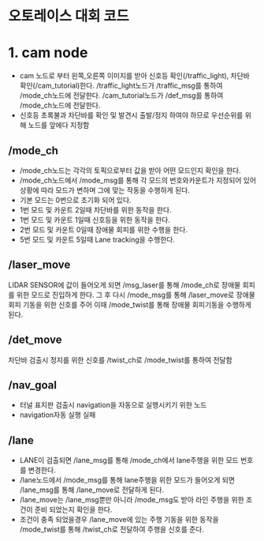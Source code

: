 # 오토레이스 대회 코드
# 1. cam node
- cam 노드로 부터 왼쪽,오른쪽 이미지를 받아 신호등 확인(/traffic_light), 차단바 확인(/cam_tutorial)한다. /traffic_light노드가 /traffic_msg를 통하여 /mode_ch노드에 전달한다. /cam_tutorial노드가 /def_msg를 통하여 /mode_ch노드에 전달한다.
- 신호등 초록불과 차단바를 확인 및 발견시 출발/정지 하여야 하므로 우선순위를 위해 노드를 앞에다 지정함

## /mode_ch
- /mode_ch노드는 각각의 토픽으로부터 값을 받아 어떤 모드인지 확인을 한다.
- /mode_ch노드에서 /mode_msg를 통해 각 모드의 번호와카운트가 지정되어 있어 상황에 따라 모드가 변하며 그에 맞는 작동을 수행하게 된다.
- 기본 모드는 0번으로 초기화 되어 있다.
- 1번 모드 및 카운트 2일때 차단바를 위한 동작을 한다.
- 1번 모드 및 카운트 1일때 신호등을 위한 동작을 한다.
- 2번 모드 및 카운트 0일때 장애물 회피를 위한 수행을 한다.
- 5번 모드 및 카운트 5일때 Lane tracking을 수행한다.
## /laser_move
 LIDAR SENSOR에 값이 들어오게 되면 /msg_laser를 통해 /mode_ch로 장애물 회피를 위한 모드로 진입하게 한다.
 그 후 다시 /mode_msg를 통해 /laser_move로 장애물 회피 기동을 위한 신호를 주어 이때 /mode_twist를 통해 장애물 회피기동을 수행하게 된다.
## /det_move
 차단바 검출시 정지를 위한 신호를 /twist_ch로 /mode_twist를 통하여 전달함
## /nav_goal
- 터널 표지판 검출시 navigation을 자동으로 실행시키기 위한 노드
- navigation자동 실행 실패

## /lane
- LANE이 검출되면 /lane_msg를 통해 /mode_ch에서 lane주행을 위한 모드 번호를 변경한다.
- /lane노드에서 /mode_msg를 통해 lane주행을 위한 모드가 들어오게 되면 /lane_msg를 통해 /lane_move로 전달하게 된다.
- /lane_move는 /lane_msg뿐만 아니라 /mode_msg도 받아 라인 주행을 위한 조건이 준비 되었는지 확인을 한다.
- 조건이 충족 되었을경우 /lane_move에 있는 주행 기동을 위한 동작을 /mode_twist를 통해 /twist_ch로 전달하여 주행을 신호를 준다.
